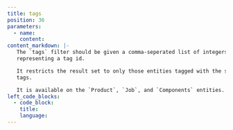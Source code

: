 ```yaml
---
title: tags
position: 36
parameters:
  - name:
    content:
content_markdown: |-
   The `tags` filter should be given a comma-seperated list of integers, each
   representing a tag id.

   It restricts the result set to only those entities tagged with the specified
   tags.

   It is available on the `Product`, `Job`, and `Components` entities.
left_code_blocks:
  - code_block:
    title:
    language:
---
```


